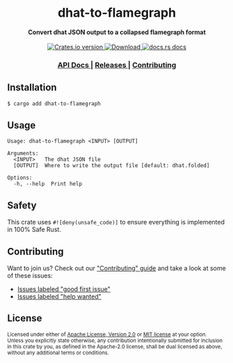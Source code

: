 <h1 align="center">dhat-to-flamegraph</h1>
<div align="center">
  <strong>
    Convert dhat JSON output to a collapsed flamegraph format
  </strong>
</div>

<br />

<div align="center">
  <!-- Crates version -->
  <a href="https://crates.io/crates/dhat-to-flamegraph">
    <img src="https://img.shields.io/crates/v/dhat-to-flamegraph.svg?style=flat-square"
    alt="Crates.io version" />
  </a>
  <!-- Downloads -->
  <a href="https://crates.io/crates/dhat-to-flamegraph">
    <img src="https://img.shields.io/crates/d/dhat-to-flamegraph.svg?style=flat-square"
      alt="Download" />
  </a>
  <!-- docs.rs docs -->
  <a href="https://docs.rs/dhat-to-flamegraph">
    <img src="https://img.shields.io/badge/docs-latest-blue.svg?style=flat-square"
      alt="docs.rs docs" />
  </a>
</div>

<div align="center">
  <h3>
    <a href="https://docs.rs/dhat-to-flamegraph">
      API Docs
    </a>
    <span> | </span>
    <a href="https://github.com/yoshuawuyts/dhat-to-flamegraph/releases">
      Releases
    </a>
    <span> | </span>
    <a href="https://github.com/yoshuawuyts/dhat-to-flamegraph/blob/master.github/CONTRIBUTING.md">
      Contributing
    </a>
  </h3>
</div>

## Installation
```sh
$ cargo add dhat-to-flamegraph
```

## Usage

```text
Usage: dhat-to-flamegraph <INPUT> [OUTPUT]

Arguments:
  <INPUT>   The dhat JSON file
  [OUTPUT]  Where to write the output file [default: dhat.folded]

Options:
  -h, --help  Print help
```

## Safety
This crate uses ``#![deny(unsafe_code)]`` to ensure everything is implemented in
100% Safe Rust.

## Contributing
Want to join us? Check out our ["Contributing" guide][contributing] and take a
look at some of these issues:

- [Issues labeled "good first issue"][good-first-issue]
- [Issues labeled "help wanted"][help-wanted]

[contributing]: https://github.com/yoshuawuyts/dhat-to-flamegraph/blob/master.github/CONTRIBUTING.md
[good-first-issue]: https://github.com/yoshuawuyts/dhat-to-flamegraph/labels/good%20first%20issue
[help-wanted]: https://github.com/yoshuawuyts/dhat-to-flamegraph/labels/help%20wanted

## License

<sup>
Licensed under either of <a href="LICENSE-APACHE">Apache License, Version
2.0</a> or <a href="LICENSE-MIT">MIT license</a> at your option.
</sup>

<br/>

<sub>
Unless you explicitly state otherwise, any contribution intentionally submitted
for inclusion in this crate by you, as defined in the Apache-2.0 license, shall
be dual licensed as above, without any additional terms or conditions.
</sub>
